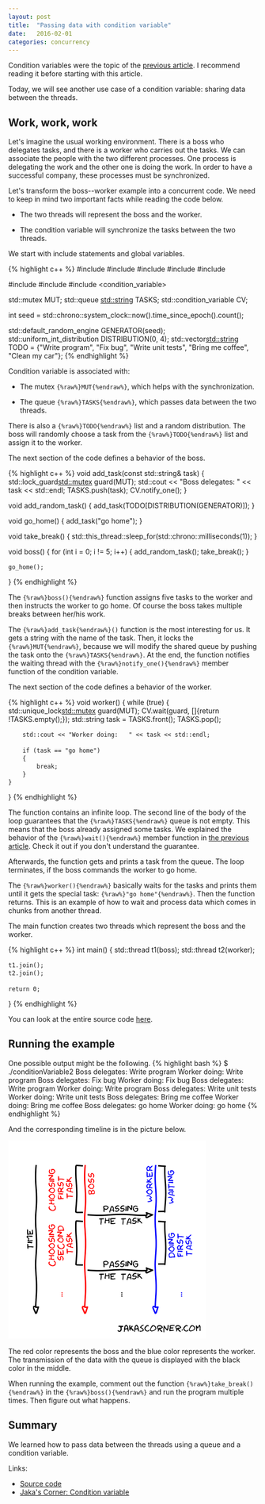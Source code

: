 ```yaml
---
layout: post
title:  "Passing data with condition variable"
date:   2016-02-01
categories: concurrency
---
```


Condition variables were the topic of the [previous
article](/blog/2016/01/condition-variable.html). I recommend reading it before
starting with this article.

Today, we will see another use case of a condition variable: sharing data
between the threads.


Work, work, work
----------------

Let's imagine the usual working environment. There is a boss who delegates
tasks, and there is a worker who carries out the tasks. We can associate the
people with the two different processes. One process is delegating the work and
the other one is doing the work. In order to have a successful company, these
processes must be synchronized.

Let's transform the boss--worker example into a concurrent code. We need to keep
in mind two important facts while reading the code below.

* The two threads will represent the boss and the worker.

* The condition variable will synchronize the tasks between the two threads. 

We start with include statements and global variables. 

{% highlight c++ %}
#include <iostream>
#include <string>
#include <queue>
#include <random>
#include <chrono>

#include <thread>
#include <mutex>
#include <condition_variable>

std::mutex MUT;
std::queue <std::string> TASKS;
std::condition_variable CV;

int seed = std::chrono::system_clock::now().time_since_epoch().count();

std::default_random_engine GENERATOR(seed);
std::uniform_int_distribution<int> DISTRIBUTION(0, 4);
std::vector<std::string> TODO = {"Write program",
                                 "Fix bug",
                                 "Write unit tests",
                                 "Bring me coffee",
                                 "Clean my car"};
{% endhighlight %}

Condition variable is associated with:

* The mutex `{%raw%}MUT{%endraw%}`, which helps with the synchronization.

* The queue `{%raw%}TASKS{%endraw%}`, which passes data between the two
threads.

There is also a `{%raw%}TODO{%endraw%}` list and a random distribution. The boss
will randomly choose a task from the `{%raw%}TODO{%endraw%}` list and assign it
to the worker. 

The next section of the code defines a behavior of the boss.

{% highlight c++ %}
void add_task(const std::string& task)
{
    std::lock_guard<std::mutex> guard(MUT);
    std::cout << "Boss delegates: " << task << std::endl;
    TASKS.push(task);
    CV.notify_one();
}

void add_random_task()
{
    add_task(TODO[DISTRIBUTION(GENERATOR)]);
}

void go_home()
{
    add_task("go home");
}

void take_break()
{
    std::this_thread::sleep_for(std::chrono::milliseconds(1));
}
                                 
void boss()
{
    for (int i = 0; i != 5; i++)
    {
        add_random_task();
        take_break();
    }
    
    go_home();
}
{% endhighlight %}

The `{%raw%}boss(){%endraw%}` function assigns five tasks to the worker and then
instructs the worker to go home. Of course the boss takes multiple breaks
between her/his work. 

The `{%raw%}add_task{%endraw%}()` function is the most interesting for us. It
gets a string with the name of the task. Then, it locks the
`{%raw%}MUT{%endraw%}`, because we will modify the shared queue by pushing the
task onto the `{%raw%}TASKS{%endraw%}`.  At the end, the function notifies the
waiting thread with the `{%raw%}notify_one(){%endraw%}` member function of the
condition variable. 

The next section of the code defines a behavior of the worker.
    
{% highlight c++ %}
void worker()
{
    while (true)
    {
        std::unique_lock<std::mutex> guard(MUT);
        CV.wait(guard, []{return !TASKS.empty();});
        std::string task = TASKS.front();
        TASKS.pop();
        
        std::cout << "Worker doing:   " << task << std::endl;
        
        if (task == "go home")
        {
            break;
        }
    }
}
{% endhighlight %}

The function contains an infinite loop. The second line of the body of the loop
guarantees that the `{%raw%}TASKS{%endraw%}` queue is not empty. This means that
the boss already assigned some tasks. We explained the behavior of the
`{%raw%}wait(){%endraw%}` member function in [the previous
article](/blog/2016/01/condition-variable.html). Check it out if you don't
understand the guarantee.

Afterwards, the function gets and prints a task from the queue. The loop
terminates, if the boss commands the worker to go home.

The `{%raw%}worker(){%endraw%}` basically waits for the tasks and prints them
until it gets the special task: `{%raw%}"go home"{%endraw%}`. Then the function
returns. This is an example of how to wait and process data which comes in chunks
from another thread.

The main function creates two threads which represent the boss and the worker.

{% highlight c++ %}
int main()
{
    std::thread t1(boss);
    std::thread t2(worker);
    
    t1.join();
    t2.join();

    return 0;
}
{% endhighlight %}

You can look at the entire source code
[here](https://github.com/jakaspeh/concurrency/blob/master/conditionVariable2.cpp).

Running the example
-------------------

One possible output might be the following.
{% highlight bash %}
$ ./conditionVariable2
Boss delegates: Write program
Worker doing:   Write program
Boss delegates: Fix bug
Worker doing:   Fix bug
Boss delegates: Write program
Worker doing:   Write program
Boss delegates: Write unit tests
Worker doing:   Write unit tests
Boss delegates: Bring me coffee
Worker doing:   Bring me coffee
Boss delegates: go home
Worker doing:   go home
{% endhighlight %}

And the corresponding timeline is in the picture below.

![Condition variable with mother and son.](/pics/boss_worker_condition_variable.png)

The red color represents the boss and the blue color represents the worker. The
transmission of the data with the queue is displayed with the black color in the
middle.

When running the example, comment out the function
`{%raw%}take_break(){%endraw%}` in the `{%raw%}boss(){%endraw%}`
and run the program multiple times. Then figure out what happens.

Summary
-------

We learned how to pass data between the threads using a queue and a condition
variable. 
        
Links:

* [Source
  code](https://github.com/jakaspeh/concurrency/blob/master/conditionVariable2.cpp)
* [Jaka's Corner: Condition variable](/blog/2016/01/condition-variable.html)